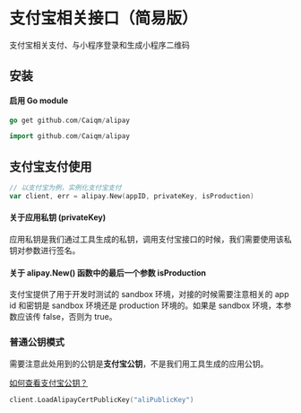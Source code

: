 # 支付宝相关接口（简易版）
支付宝相关支付、与小程序登录和生成小程序二维码

## 安装

#### 启用 Go module

```go
go get github.com/Caiqm/alipay
```

```go
import github.com/Caiqm/alipay
```

## 支付宝支付使用
```go
// 以支付宝为例，实例化支付宝支付
var client, err = alipay.New(appID, privateKey, isProduction)
```

#### 关于应用私钥 (privateKey)

应用私钥是我们通过工具生成的私钥，调用支付宝接口的时候，我们需要使用该私钥对参数进行签名。

#### 关于 alipay.New() 函数中的最后一个参数 isProduction

支付宝提供了用于开发时测试的 sandbox 环境，对接的时候需要注意相关的 app id 和密钥是 sandbox 环境还是 production 环境的。如果是 sandbox 环境，本参数应该传 false，否则为 true。

### 普通公钥模式

需要注意此处用到的公钥是**支付宝公钥**，不是我们用工具生成的应用公钥。

[如何查看支付宝公钥？](https://opendocs.alipay.com/common/057aqe)

```go
client.LoadAlipayCertPublicKey("aliPublicKey")
```